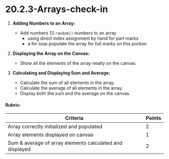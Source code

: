 # 20.2.3-Arrays-check-in


1. **Adding Numbers to an Array:**
   - Add numbers 13 `random()` numbers to an array 
     -  using direct index assignment by hand for part marks
     -  a for loop populate the array for full marks on this portion

2. **Displaying the Array on the Canvas:**
   - Show all the elements of the array neatly on the canvas.

3. **Calculating and Displaying Sum and Average:**
   - Calculate the sum of all elements in the array.
   - Calculate the average of all elements in the array.
   - Display both the sum and the average on the canvas.

#### Rubric:

| Criteria                                      | Points |
|-----------------------------------------------|--------|
| Array correctly initialized and populated    | 2     |
| Array elements displayed on canvas           | 1    |
| Sum & average of array elements calculated and displayed | 2    |
